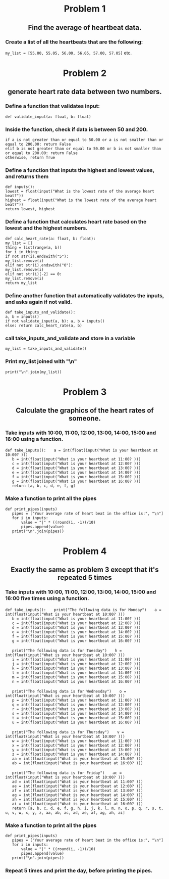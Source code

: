 <h1 align=center>Problem 1</h1>
<h2 align=center>Find the average of heartbeat data.</h2>

### Create a list of all the heartbeats that are the following:
`my_list = [55.00, 55.05, 56.00, 56.05, 57.00, 57.05]` etc.<br>




<h1 align=center>Problem 2</h1>
<h2 align=center>generate heart rate data between two numbers.</h2>

### Define a function that validates input:
`def validate_input(a: float, b: float)`<br>
### Inside the function, check if data is between 50 and 200.
`if a is not greater than or equal to 50.00 or a is not smaller than or equal to 200.00: return False`<br>
`elif b is not greater than or equal to 50.00 or b is not smaller than or equal to 200.00: return False`<br>
`otherwise, return True`
### Define a function that inputs the highest and lowest values, and returns them
`def inputs():`<br>
`lowest = float(input("What is the lowest rate of the average heart beat?"))`<br>
`highest = float(input("What is the lowest rate of the average heart beat?"))`<br>
`return lowest, highest`<br>
### Define a function that calculates heart rate based on the lowest and the highest numbers.
`def calc_heart_rate(a: float, b: float):`<br>
`my_list = []`<br>
`thing = list(range(a, b))`<br>
`for i in thing:`<br>
`if not str(i).endswith("5"):`<br>
`my_list.remove(i)`<br>
`elif not str(i).endswith("0"):`<br>
`my_list.remove(i)`<br>
`elif not str(i)[-2] == 0:`<br>
`my_list.remove(i)`<br>
`return my_list`<br>
### Define another function that automatically validates the inputs, and asks again if not valid.
`def take_inputs_and_validate():`<br>
`a, b = inputs()`<br>
`if not validate_input(a, b): a, b = inputs()`<br>
`else: return calc_heart_rate(a, b)`<br>
### call take_inputs_and_validate and store in a variable
`my_list = take_inputs_and_validate()`<br>
### Print my_list joined with "\n"
`print("\n".join(my_list))`<br>

<h1 align=center>Problem 3</h1>
<h2 align=center>Calculate the graphics of the heart rates of someone.</h2>

### Take inputs with 10:00, 11:00, 12:00, 13:00, 14:00, 15:00 and 16:00 using a function.
`def take_inputs():`
`   a = int(float(input("What is your heartbeat at 10:00? )))`<br>
`   b = int(float(input("What is your heartbeat at 11:00? )))`<br>
`   c = int(float(input("What is your heartbeat at 12:00? )))`<br>
`   d = int(float(input("What is your heartbeat at 13:00? )))`<br>
`   e = int(float(input("What is your heartbeat at 14:00? )))`<br>
`   f = int(float(input("What is your heartbeat at 15:00? )))`<br>
`   g = int(float(input("What is your heartbeat at 16:00? )))`<br>
`   return [a, b, c, d, e, f, g]`<br>
### Make a function to print all the pipes
`def print_pipes(inputs)`<br>
`   pipes = ["Your average rate of heart beat in the office is:", "\n"]`<br>
`   for i in inputs:`<br>
`       value = "|" * ((round(i, -1))/10)`<br>
`       pipes.append(value)`<br>
`   print("\n".join(pipes))`<br>

<h1 align=center>Problem 4</h1>
<h2 align=center>Exactly the same as problem 3 except that it's repeated 5 times</h2>

### Take inputs with 10:00, 11:00, 12:00, 13:00, 14:00, 15:00 and 16:00 five times using a function.
`def take_inputs():`
`   print("The following data is for Monday")`
`   a = int(float(input("What is your heartbeat at 10:00? )))`<br>
`   b = int(float(input("What is your heartbeat at 11:00? )))`<br>
`   c = int(float(input("What is your heartbeat at 12:00? )))`<br>
`   d = int(float(input("What is your heartbeat at 13:00? )))`<br>
`   e = int(float(input("What is your heartbeat at 14:00? )))`<br>
`   f = int(float(input("What is your heartbeat at 15:00? )))`<br>
`   g = int(float(input("What is your heartbeat at 16:00? )))`<br>


`   print("The following data is for Tuesday")`
`   h = int(float(input("What is your heartbeat at 10:00? )))`<br>
`   i = int(float(input("What is your heartbeat at 11:00? )))`<br>
`   j = int(float(input("What is your heartbeat at 12:00? )))`<br>
`   k = int(float(input("What is your heartbeat at 13:00? )))`<br>
`   l = int(float(input("What is your heartbeat at 14:00? )))`<br>
`   m = int(float(input("What is your heartbeat at 15:00? )))`<br>
`   n = int(float(input("What is your heartbeat at 16:00? )))`<br>


`   print("The following data is for Wednesday")`
`   o = int(float(input("What is your heartbeat at 10:00? )))`<br>
`   p = int(float(input("What is your heartbeat at 11:00? )))`<br>
`   q = int(float(input("What is your heartbeat at 12:00? )))`<br>
`   r = int(float(input("What is your heartbeat at 13:00? )))`<br>
`   s = int(float(input("What is your heartbeat at 14:00? )))`<br>
`   t = int(float(input("What is your heartbeat at 15:00? )))`<br>
`   u = int(float(input("What is your heartbeat at 16:00? )))`<br>



`   print("The following data is for Thursday")`
`   v = int(float(input("What is your heartbeat at 10:00? )))`<br>
`   w = int(float(input("What is your heartbeat at 11:00? )))`<br>
`   x = int(float(input("What is your heartbeat at 12:00? )))`<br>
`   y = int(float(input("What is your heartbeat at 13:00? )))`<br>
`   z = int(float(input("What is your heartbeat at 14:00? )))`<br>
`   aa = int(float(input("What is your heartbeat at 15:00? )))`<br>
`   ab = int(float(input("What is your heartbeat at 16:00? )))`<br>


`   print("The following data is for Friday")`
`   ac = int(float(input("What is your heartbeat at 10:00? )))`<br>
`   ad = int(float(input("What is your heartbeat at 11:00? )))`<br>
`   ae = int(float(input("What is your heartbeat at 12:00? )))`<br>
`   af = int(float(input("What is your heartbeat at 13:00? )))`<br>
`   ag = int(float(input("What is your heartbeat at 14:00? )))`<br>
`   ah = int(float(input("What is your heartbeat at 15:00? )))`<br>
`   ai = int(float(input("What is your heartbeat at 16:00? )))`<br>
`   return [a, b, c, d, e, f, g, h, i, j, k, l, m, n, o, p, q, r, s, t, u, v, w, x, y, z, aa, ab, ac, ad, ae, af, ag, ah, ai]`<br>


### Make a function to print all the pipes
`def print_pipes(inputs)`<br>
`   pipes = ["Your average rate of heart beat in the office is:", "\n"]`<br>
`   for i in inputs:`<br>
`       value = "|" * ((round(i, -1))/10)`<br>
`       pipes.append(value)`<br>
`   print("\n".join(pipes))`<br>
### Repeat 5 times and print the day, before printing the pipes.